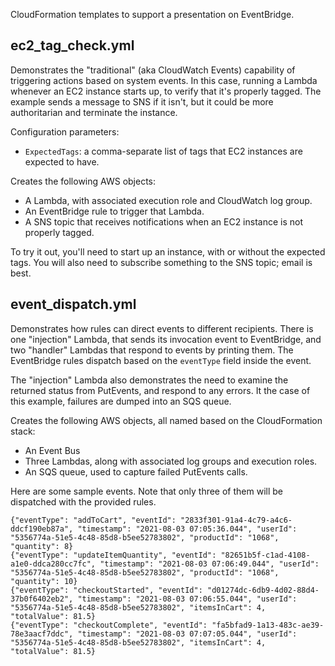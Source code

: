 CloudFormation templates to support a presentation on EventBridge.

## ec2_tag_check.yml

Demonstrates the "traditional" (aka CloudWatch Events) capability of triggering
actions based on system events. In this case, running a Lambda whenever an EC2
instance starts up, to verify that it's properly tagged. The example sends a
message to SNS if it isn't, but it could be more authoritarian and terminate
the instance.

Configuration parameters:

* `ExpectedTags`: a comma-separate list of tags that EC2 instances are expected
  to have.

Creates the following AWS objects:

* A Lambda, with associated execution role and CloudWatch log group.
* An EventBridge rule to trigger that Lambda.
* A SNS topic that receives notifications when an EC2 instance is not
  properly tagged.

To try it out, you'll need to start up an instance, with or without the expected
tags. You will also need to subscribe something to the SNS topic; email is best.


## event_dispatch.yml

Demonstrates how rules can direct events to different recipients. There is one
"injection" Lambda, that sends its invocation event to EventBridge, and two
"handler" Lambdas that respond to events by printing them. The EventBridge rules
dispatch based on the `eventType` field inside the event.

The "injection" Lambda also demonstrates the need to examine the returned status
from PutEvents, and respond to any errors. It the case of this example, failures
are dumped into an SQS queue.

Creates the following AWS objects, all named based on the CloudFormation stack:

* An Event Bus
* Three Lambdas, along with associated log groups and execution roles.
* An SQS queue, used to capture failed PutEvents calls.

Here are some sample events. Note that only three of them will be dispatched with
the provided rules.

```
{"eventType": "addToCart", "eventId": "2833f301-91a4-4c79-a4c6-ddcf190eb87a", "timestamp": "2021-08-03 07:05:36.044", "userId": "5356774a-51e5-4c48-85d8-b5ee52783802", "productId": "1068", "quantity": 8}
{"eventType": "updateItemQuantity", "eventId": "82651b5f-c1ad-4108-a1e0-ddca280cc7fc", "timestamp": "2021-08-03 07:06:49.044", "userId": "5356774a-51e5-4c48-85d8-b5ee52783802", "productId": "1068", "quantity": 10}
{"eventType": "checkoutStarted", "eventId": "d01274dc-6db9-4d02-88d4-37b0f6402eb2", "timestamp": "2021-08-03 07:06:55.044", "userId": "5356774a-51e5-4c48-85d8-b5ee52783802", "itemsInCart": 4, "totalValue": 81.5}
{"eventType": "checkoutComplete", "eventId": "fa5bfad9-1a13-483c-ae39-78e3aacf7ddc", "timestamp": "2021-08-03 07:07:05.044", "userId": "5356774a-51e5-4c48-85d8-b5ee52783802", "itemsInCart": 4, "totalValue": 81.5}
```
